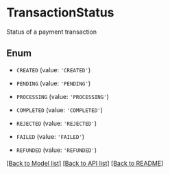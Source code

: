 # TransactionStatus

Status of a payment transaction

## Enum

* `CREATED` (value: `'CREATED'`)

* `PENDING` (value: `'PENDING'`)

* `PROCESSING` (value: `'PROCESSING'`)

* `COMPLETED` (value: `'COMPLETED'`)

* `REJECTED` (value: `'REJECTED'`)

* `FAILED` (value: `'FAILED'`)

* `REFUNDED` (value: `'REFUNDED'`)

[[Back to Model list]](../README.md#documentation-for-models) [[Back to API list]](../README.md#documentation-for-api-endpoints) [[Back to README]](../README.md)


